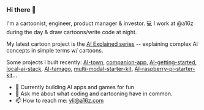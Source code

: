 ### Hi there 👋

I'm a cartoonist, engineer, product manager & investor. 💻 I work at @a16z during the day & draw cartoons/write code at night.

My latest cartoon project is the [AI Explained series](https://ai-explained.yoko.dev/introduction) -- explaining complex AI concepts in simple terms w/ cartoons. 

Some projects I built recently: [AI-town](https://github.com/a16z-infra/AI-town), [companion-app](https://github.com/a16z-infra/companion-app), [AI-getting-started](https://github.com/a16z-infra/ai-getting-started), [local-ai-stack](https://github.com/ykhli/local-ai-stack), [AI-tamago](https://github.com/ykhli/AI-tamago), [multi-modal-starter-kit](https://github.com/tigrisdata-community/multi-modal-starter-kit/), [AI-raspberry-pi-starter-kit](https://github.com/ykhli/AI-RPi-detection)...

- 🔭 Currently building AI apps and games for fun
- 💬 Ask me about what coding and cartooning have in common.
- 📫 How to reach me: yli@a16z.com
